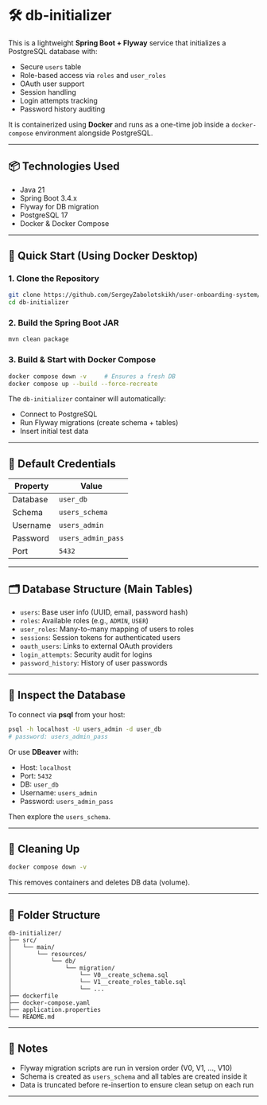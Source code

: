# 🛠️ db-initializer

This is a lightweight **Spring Boot + Flyway** service that initializes a PostgreSQL database with:

- Secure `users` table
- Role-based access via `roles` and `user_roles`
- OAuth user support
- Session handling
- Login attempts tracking
- Password history auditing

It is containerized using **Docker** and runs as a one-time job inside a `docker-compose` environment alongside PostgreSQL.

---

## 📦 Technologies Used

- Java 21
- Spring Boot 3.4.x
- Flyway for DB migration
- PostgreSQL 17
- Docker & Docker Compose

---

## 🚀 Quick Start (Using Docker Desktop)

### 1. Clone the Repository

```bash
git clone https://github.com/SergeyZabolotskikh/user-onboarding-system/db-initializer.git
cd db-initializer
```

### 2. Build the Spring Boot JAR

```bash
mvn clean package
```

### 3. Build & Start with Docker Compose

```bash
docker compose down -v     # Ensures a fresh DB
docker compose up --build --force-recreate
```

The `db-initializer` container will automatically:
- Connect to PostgreSQL
- Run Flyway migrations (create schema + tables)
- Insert initial test data

---

## 🔐 Default Credentials

| Property     | Value              |
|--------------|--------------------|
| Database     | `user_db`          |
| Schema       | `users_schema`     |
| Username     | `users_admin`      |
| Password     | `users_admin_pass` |
| Port         | `5432`             |

---

## 🗂️ Database Structure (Main Tables)

- `users`: Base user info (UUID, email, password hash)
- `roles`: Available roles (e.g., `ADMIN`, `USER`)
- `user_roles`: Many-to-many mapping of users to roles
- `sessions`: Session tokens for authenticated users
- `oauth_users`: Links to external OAuth providers
- `login_attempts`: Security audit for logins
- `password_history`: History of user passwords

---

## 🧪 Inspect the Database

To connect via **psql** from your host:

```bash
psql -h localhost -U users_admin -d user_db
# password: users_admin_pass
```

Or use **DBeaver** with:

- Host: `localhost`
- Port: `5432`
- DB: `user_db`
- Username: `users_admin`
- Password: `users_admin_pass`

Then explore the `users_schema`.

---

## 🧼 Cleaning Up

```bash
docker compose down -v
```

This removes containers and deletes DB data (volume).

---

## 📁 Folder Structure

```
db-initializer/
├── src/
│   └── main/
│       └── resources/
│           └── db/
│               └── migration/
│                   └── V0__create_schema.sql
│                   └── V1__create_roles_table.sql
│                   └── ...
├── dockerfile
├── docker-compose.yaml
├── application.properties
└── README.md
```

---

## 📌 Notes

- Flyway migration scripts are run in version order (V0, V1, ..., V10)
- Schema is created as `users_schema` and all tables are created inside it
- Data is truncated before re-insertion to ensure clean setup on each run

---